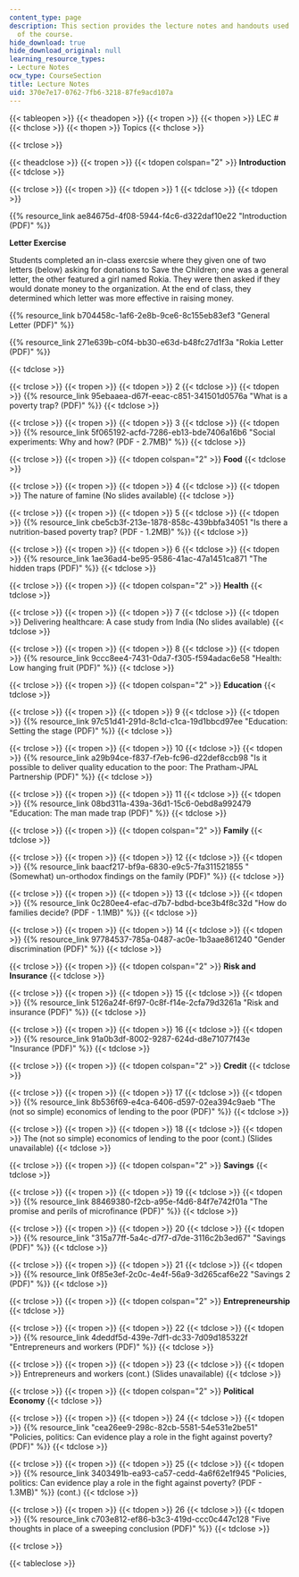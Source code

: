 ```yaml
---
content_type: page
description: This section provides the lecture notes and handouts used for each session
  of the course.
hide_download: true
hide_download_original: null
learning_resource_types:
- Lecture Notes
ocw_type: CourseSection
title: Lecture Notes
uid: 370e7e17-0762-7fb6-3218-87fe9acd107a
---
```


{{< tableopen >}}
{{< theadopen >}}
{{< tropen >}}
{{< thopen >}}
LEC #
{{< thclose >}}
{{< thopen >}}
Topics
{{< thclose >}}

{{< trclose >}}

{{< theadclose >}}
{{< tropen >}}
{{< tdopen colspan="2" >}}
**Introduction**
{{< tdclose >}}

{{< trclose >}}
{{< tropen >}}
{{< tdopen >}}
1
{{< tdclose >}}
{{< tdopen >}}


{{% resource_link ae84675d-4f08-5944-f4c6-d322daf10e22 "Introduction (PDF)" %}}

**Letter Exercise**

Students completed an in-class exercsie where they given one of two letters (below) asking for donations to Save the Children; one was a general letter, the other featured a girl named Rokia. They were then asked if they would donate money to the organization. At the end of class, they determined which letter was more effective in raising money. 

{{% resource_link b704458c-1af6-2e8b-9ce6-8c155eb83ef3 "General Letter (PDF)" %}}

{{% resource_link 271e639b-c0f4-bb30-e63d-b48fc27d1f3a "Rokia Letter (PDF)" %}}


{{< tdclose >}}

{{< trclose >}}
{{< tropen >}}
{{< tdopen >}}
2
{{< tdclose >}}
{{< tdopen >}}
{{% resource_link 95ebaaea-d67f-eeac-c851-341501d0576a "What is a poverty trap? (PDF)" %}}
{{< tdclose >}}

{{< trclose >}}
{{< tropen >}}
{{< tdopen >}}
3
{{< tdclose >}}
{{< tdopen >}}
{{% resource_link 5f065192-acfd-7286-eb13-bde7406a16b6 "Social experiments: Why and how? (PDF - 2.7MB)" %}}
{{< tdclose >}}

{{< trclose >}}
{{< tropen >}}
{{< tdopen colspan="2" >}}
**Food**
{{< tdclose >}}

{{< trclose >}}
{{< tropen >}}
{{< tdopen >}}
4
{{< tdclose >}}
{{< tdopen >}}
The nature of famine (No slides available)
{{< tdclose >}}

{{< trclose >}}
{{< tropen >}}
{{< tdopen >}}
5
{{< tdclose >}}
{{< tdopen >}}
{{% resource_link cbe5cb3f-213e-1878-858c-439bbfa34051 "Is there a nutrition-based poverty trap? (PDF - 1.2MB)" %}}
{{< tdclose >}}

{{< trclose >}}
{{< tropen >}}
{{< tdopen >}}
6
{{< tdclose >}}
{{< tdopen >}}
{{% resource_link 1ae36ad4-be95-9586-41ac-47a1451ca871 "The hidden traps (PDF)" %}}
{{< tdclose >}}

{{< trclose >}}
{{< tropen >}}
{{< tdopen colspan="2" >}}
**Health**
{{< tdclose >}}

{{< trclose >}}
{{< tropen >}}
{{< tdopen >}}
7
{{< tdclose >}}
{{< tdopen >}}
Delivering healthcare: A case study from India (No slides available)
{{< tdclose >}}

{{< trclose >}}
{{< tropen >}}
{{< tdopen >}}
8
{{< tdclose >}}
{{< tdopen >}}
{{% resource_link 9ccc8ee4-7431-0da7-f305-f594adac6e58 "Health: Low hanging fruit (PDF)" %}}
{{< tdclose >}}

{{< trclose >}}
{{< tropen >}}
{{< tdopen colspan="2" >}}
**Education**
{{< tdclose >}}

{{< trclose >}}
{{< tropen >}}
{{< tdopen >}}
9
{{< tdclose >}}
{{< tdopen >}}
{{% resource_link 97c51d41-291d-8c1d-c1ca-19d1bbcd97ee "Education: Setting the stage (PDF)" %}}
{{< tdclose >}}

{{< trclose >}}
{{< tropen >}}
{{< tdopen >}}
10
{{< tdclose >}}
{{< tdopen >}}
{{% resource_link a29b94ce-f837-f7eb-fc96-d22def8ccb98 "Is it possible to deliver quality education to the poor: The Pratham-JPAL Partnership (PDF)" %}}
{{< tdclose >}}

{{< trclose >}}
{{< tropen >}}
{{< tdopen >}}
11
{{< tdclose >}}
{{< tdopen >}}
{{% resource_link 08bd311a-439a-36d1-15c6-0ebd8a992479 "Education: The man made trap (PDF)" %}}
{{< tdclose >}}

{{< trclose >}}
{{< tropen >}}
{{< tdopen colspan="2" >}}
**Family**
{{< tdclose >}}

{{< trclose >}}
{{< tropen >}}
{{< tdopen >}}
12
{{< tdclose >}}
{{< tdopen >}}
{{% resource_link baacf217-bf9a-6830-e9c5-7fa311521855 "(Somewhat) un-orthodox findings on the family (PDF)" %}}
{{< tdclose >}}

{{< trclose >}}
{{< tropen >}}
{{< tdopen >}}
13
{{< tdclose >}}
{{< tdopen >}}
{{% resource_link 0c280ee4-efac-d7b7-bdbd-bce3b4f8c32d "How do families decide? (PDF - 1.1MB)" %}}
{{< tdclose >}}

{{< trclose >}}
{{< tropen >}}
{{< tdopen >}}
14
{{< tdclose >}}
{{< tdopen >}}
{{% resource_link 97784537-785a-0487-ac0e-1b3aae861240 "Gender discrimination (PDF)" %}}
{{< tdclose >}}

{{< trclose >}}
{{< tropen >}}
{{< tdopen colspan="2" >}}
**Risk and Insurance**
{{< tdclose >}}

{{< trclose >}}
{{< tropen >}}
{{< tdopen >}}
15
{{< tdclose >}}
{{< tdopen >}}
{{% resource_link 5126a24f-6f97-0c8f-f14e-2cfa79d3261a "Risk and insurance (PDF)" %}}
{{< tdclose >}}

{{< trclose >}}
{{< tropen >}}
{{< tdopen >}}
16
{{< tdclose >}}
{{< tdopen >}}
{{% resource_link 91a0b3df-8002-9287-624d-d8e71077f43e "Insurance (PDF)" %}}
{{< tdclose >}}

{{< trclose >}}
{{< tropen >}}
{{< tdopen colspan="2" >}}
**Credit**
{{< tdclose >}}

{{< trclose >}}
{{< tropen >}}
{{< tdopen >}}
17
{{< tdclose >}}
{{< tdopen >}}
{{% resource_link 8b536f69-e4ca-6406-d597-02ea394c9aeb "The (not so simple) economics of lending to the poor (PDF)" %}}
{{< tdclose >}}

{{< trclose >}}
{{< tropen >}}
{{< tdopen >}}
18
{{< tdclose >}}
{{< tdopen >}}
The (not so simple) economics of lending to the poor (cont.) (Slides unavailable)
{{< tdclose >}}

{{< trclose >}}
{{< tropen >}}
{{< tdopen colspan="2" >}}
**Savings**
{{< tdclose >}}

{{< trclose >}}
{{< tropen >}}
{{< tdopen >}}
19
{{< tdclose >}}
{{< tdopen >}}
{{% resource_link 88469380-f2cb-a95e-f4d6-84f7e742f01a "The promise and perils of microfinance (PDF)" %}}
{{< tdclose >}}

{{< trclose >}}
{{< tropen >}}
{{< tdopen >}}
20
{{< tdclose >}}
{{< tdopen >}}
{{% resource_link "315a77ff-5a4c-d7f7-d7de-3116c2b3ed67" "Savings (PDF)" %}}
{{< tdclose >}}

{{< trclose >}}
{{< tropen >}}
{{< tdopen >}}
21
{{< tdclose >}}
{{< tdopen >}}
{{% resource_link 0f85e3ef-2c0c-4e4f-56a9-3d265caf6e22 "Savings 2 (PDF)" %}}
{{< tdclose >}}

{{< trclose >}}
{{< tropen >}}
{{< tdopen colspan="2" >}}
**Entrepreneurship**
{{< tdclose >}}

{{< trclose >}}
{{< tropen >}}
{{< tdopen >}}
22
{{< tdclose >}}
{{< tdopen >}}
{{% resource_link 4deddf5d-439e-7df1-dc33-7d09d185322f "Entrepreneurs and workers (PDF)" %}}
{{< tdclose >}}

{{< trclose >}}
{{< tropen >}}
{{< tdopen >}}
23
{{< tdclose >}}
{{< tdopen >}}
Entrepreneurs and workers (cont.) (Slides unavailable)
{{< tdclose >}}

{{< trclose >}}
{{< tropen >}}
{{< tdopen colspan="2" >}}
**Political Economy**
{{< tdclose >}}

{{< trclose >}}
{{< tropen >}}
{{< tdopen >}}
24
{{< tdclose >}}
{{< tdopen >}}
{{% resource_link "cea26ee9-298c-82cb-5581-54e531e2be51" "Policies, politics: Can evidence play a role in the fight against poverty? (PDF)" %}}
{{< tdclose >}}

{{< trclose >}}
{{< tropen >}}
{{< tdopen >}}
25
{{< tdclose >}}
{{< tdopen >}}
{{% resource_link 3403491b-ea93-ca57-cedd-4a6f62e1f945 "Policies, politics: Can evidence play a role in the fight against poverty? (PDF - 1.3MB)" %}} (cont.)
{{< tdclose >}}

{{< trclose >}}
{{< tropen >}}
{{< tdopen >}}
26
{{< tdclose >}}
{{< tdopen >}}
{{% resource_link c703e812-ef86-b3c3-419d-ccc0c447c128 "Five thoughts in place of a sweeping conclusion (PDF)" %}}
{{< tdclose >}}

{{< trclose >}}

{{< tableclose >}}